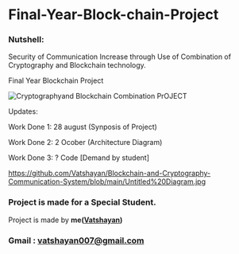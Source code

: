 # Final-Year-Block-chain-Project


### Nutshell: 
Security of Communication Increase through Use of Combination of Cryptography and Blockchain technology.

Final Year Blockchain Project

![Cryptographyand Blockchain Combination PrOJECT](https://user-images.githubusercontent.com/28294942/135728332-aeb851dd-e08e-4179-b664-96de6ce73733.png)


Updates:

Work Done 1: 28 august (Synposis of Project) 

Work Done 2:  2 Ocober (Architecture Diagram) 

Work Done 3:  ?  Code [Demand by student]

https://github.com/Vatshayan/Blockchain-and-Cryptography-Communication-System/blob/main/Untitled%20Diagram.jpg




### Project is made for a Special Student.

Project is made by **me([Vatshayan](https://github.com/Vatshayan))**

### Gmail : vatshayan007@gmail.com
